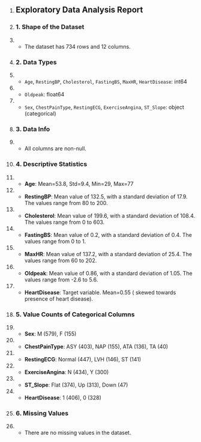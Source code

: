 1. ## Exploratory Data Analysis Report
2. ### 1. Shape of the Dataset
3. - The dataset has 734 rows and 12 columns.
4. ### 2. Data Types
5. - `Age`, `RestingBP`, `Cholesterol`, `FastingBS`, `MaxHR`, `HeartDisease`: int64
6. - `Oldpeak`: float64
7. - `Sex`, `ChestPainType`, `RestingECG`, `ExerciseAngina`, `ST_Slope`: object (categorical)
8. ### 3. Data Info
9. - All columns are non-null.
10. ### 4. Descriptive Statistics
11. - **Age**: Mean=53.8, Std=9.4, Min=29, Max=77
12. - **RestingBP**: Mean value of 132.5, with a standard deviation of 17.9. The values range from 80 to 200.
13. - **Cholesterol**: Mean value of 199.6, with a standard deviation of 108.4. The values range from 0 to 603.
14. - **FastingBS**: Mean value of 0.2, with a standard deviation of 0.4. The values range from 0 to 1.
15. - **MaxHR**: Mean value of 137.2, with a standard deviation of 25.4. The values range from 60 to 202.
16. - **Oldpeak**: Mean value of 0.86, with a standard deviation of 1.05. The values range from -2.6 to 5.6.
17. - **HeartDisease**: Target variable. Mean=0.55 ( skewed towards presence of heart disease).
18. ### 5. Value Counts of Categorical Columns
19. - **Sex**: M (579), F (155)
20. - **ChestPainType**: ASY (403), NAP (155), ATA (136), TA (40)
21. - **RestingECG**: Normal (447), LVH (146), ST (141)
22. - **ExerciseAngina**: N (434), Y (300)
23. - **ST_Slope**: Flat (374), Up (313), Down (47)
24. - **HeartDisease**: 1 (406), 0 (328)
25. ### 6. Missing Values
26. - There are no missing values in the dataset.
